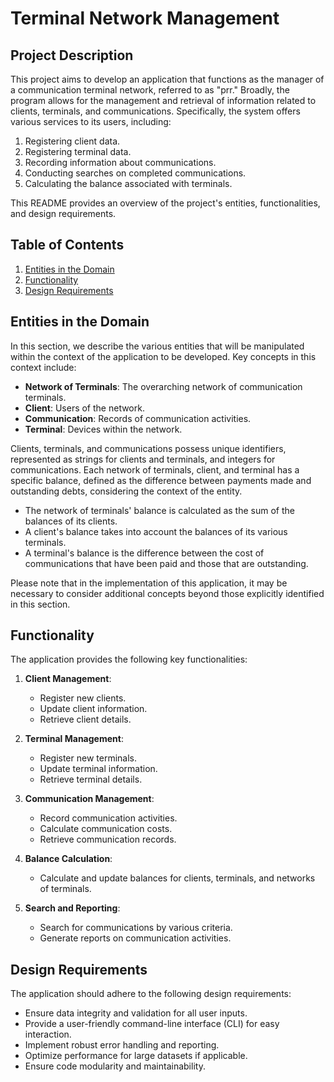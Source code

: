 # Terminal Network Management 

## Project Description

This project aims to develop an application that functions as the manager of a communication terminal network, referred to as "prr." Broadly, the program allows for the management and retrieval of information related to clients, terminals, and communications. Specifically, the system offers various services to its users, including:

1. Registering client data.
2. Registering terminal data.
3. Recording information about communications.
4. Conducting searches on completed communications.
5. Calculating the balance associated with terminals.

This README provides an overview of the project's entities, functionalities, and design requirements.

## Table of Contents

1. [Entities in the Domain](#entities-in-the-domain)
2. [Functionality](#functionality)
3. [Design Requirements](#design-requirements)

## Entities in the Domain

In this section, we describe the various entities that will be manipulated within the context of the application to be developed. Key concepts in this context include:

- **Network of Terminals**: The overarching network of communication terminals.
- **Client**: Users of the network.
- **Communication**: Records of communication activities.
- **Terminal**: Devices within the network.

Clients, terminals, and communications possess unique identifiers, represented as strings for clients and terminals, and integers for communications. Each network of terminals, client, and terminal has a specific balance, defined as the difference between payments made and outstanding debts, considering the context of the entity.

- The network of terminals' balance is calculated as the sum of the balances of its clients.
- A client's balance takes into account the balances of its various terminals.
- A terminal's balance is the difference between the cost of communications that have been paid and those that are outstanding.

Please note that in the implementation of this application, it may be necessary to consider additional concepts beyond those explicitly identified in this section.

## Functionality

The application provides the following key functionalities:

1. **Client Management**:
   - Register new clients.
   - Update client information.
   - Retrieve client details.

2. **Terminal Management**:
   - Register new terminals.
   - Update terminal information.
   - Retrieve terminal details.

3. **Communication Management**:
   - Record communication activities.
   - Calculate communication costs.
   - Retrieve communication records.

4. **Balance Calculation**:
   - Calculate and update balances for clients, terminals, and networks of terminals.

5. **Search and Reporting**:
   - Search for communications by various criteria.
   - Generate reports on communication activities.

## Design Requirements

The application should adhere to the following design requirements:

- Ensure data integrity and validation for all user inputs.
- Provide a user-friendly command-line interface (CLI) for easy interaction.
- Implement robust error handling and reporting.
- Optimize performance for large datasets if applicable.
- Ensure code modularity and maintainability.

